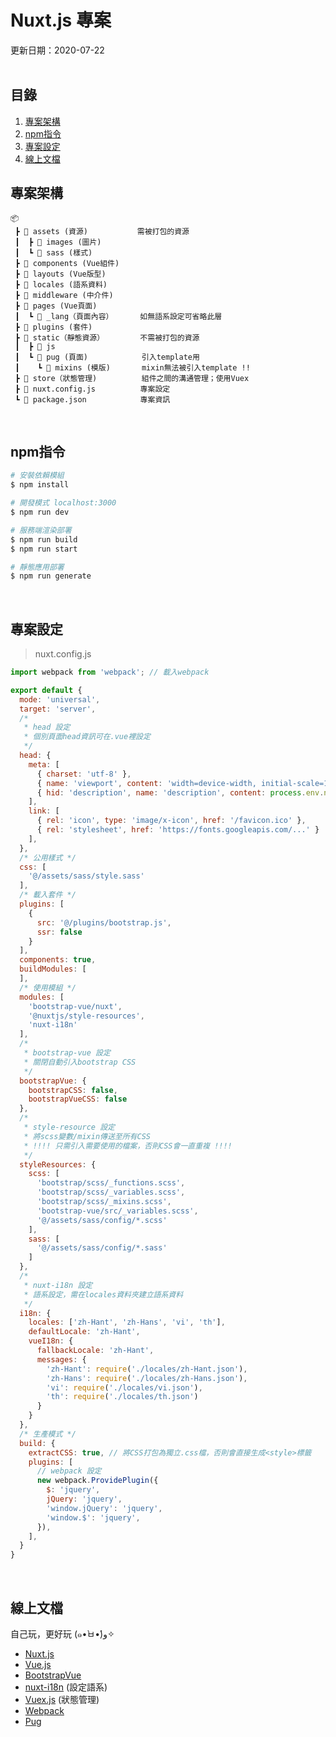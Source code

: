 # Nuxt.js 專案
更新日期：2020-07-22  
&nbsp;

## 目錄
1. [專案架構](#專案架構)
2. [npm指令](#npm指令)
3. [專案設定](#專案設定)
4. [線上文檔](#線上文檔)
&nbsp;

## 專案架構
```
📦
 ┣ 📂 assets (資源)           需被打包的資源
 ┃  ┣ 📂 images (圖片)
 ┃  ┗ 📂 sass (樣式)
 ┣ 📂 components (Vue組件) 
 ┣ 📂 layouts (Vue版型)
 ┣ 📂 locales (語系資料)
 ┣ 📂 middleware (中介件)
 ┣ 📂 pages (Vue頁面)
 ┃  ┗ 📂 _lang（頁面內容）      如無語系設定可省略此層
 ┣ 📂 plugins (套件)
 ┣ 📂 static（靜態資源）        不需被打包的資源
 ┃  ┣ 📂 js
 ┃  ┗ 📂 pug (頁面)            引入template用
 ┃    ┗ 📂 mixins (模版)       mixin無法被引入template !!
 ┣ 📂 store（狀態管理)          組件之間的溝通管理；使用Vuex
 ┣ 📜 nuxt.config.js          專案設定
 ┗ 📜 package.json            專案資訊
```  
&nbsp; 

## npm指令
```bash
# 安裝依賴模組
$ npm install

# 開發模式 localhost:3000
$ npm run dev

# 服務端渲染部署
$ npm run build
$ npm run start

# 靜態應用部署
$ npm run generate
```  
&nbsp;
  
## 專案設定
> nuxt.config.js
```javascript
import webpack from 'webpack'; // 載入webpack

export default {
  mode: 'universal',
  target: 'server',
  /*
   * head 設定
   * 個別頁面head資訊可在.vue裡設定
   */
  head: {
    meta: [
      { charset: 'utf-8' },
      { name: 'viewport', content: 'width=device-width, initial-scale=1, shrink-to-fit=no' },
      { hid: 'description', name: 'description', content: process.env.npm_package_description || '' }
    ],
    link: [
      { rel: 'icon', type: 'image/x-icon', href: '/favicon.ico' },
      { rel: 'stylesheet', href: 'https://fonts.googleapis.com/...' }
    ],
  },
  /* 公用樣式 */
  css: [
    '@/assets/sass/style.sass'
  ],
  /* 載入套件 */
  plugins: [
    {
      src: '@/plugins/bootstrap.js',
      ssr: false
    }
  ],
  components: true,
  buildModules: [
  ],
  /* 使用模組 */
  modules: [
    'bootstrap-vue/nuxt',
    '@nuxtjs/style-resources',
    'nuxt-i18n'
  ],
  /*
   * bootstrap-vue 設定
   * 關閉自動引入bootstrap CSS
   */
  bootstrapVue: {
    bootstrapCSS: false,
    bootstrapVueCSS: false
  },
  /*
   * style-resource 設定
   * 將scss變數/mixin傳送至所有CSS
   * !!!! 只需引入需要使用的檔案，否則CSS會一直重複 !!!!
   */
  styleResources: {
    scss: [
      'bootstrap/scss/_functions.scss',
      'bootstrap/scss/_variables.scss',
      'bootstrap/scss/_mixins.scss',
      'bootstrap-vue/src/_variables.scss',
      '@/assets/sass/config/*.scss'
    ],
    sass: [
      '@/assets/sass/config/*.sass'
    ]
  },
  /*
   * nuxt-i18n 設定
   * 語系設定，需在locales資料夾建立語系資料
   */
  i18n: {
    locales: ['zh-Hant', 'zh-Hans', 'vi', 'th'],
    defaultLocale: 'zh-Hant',
    vueI18n: {
      fallbackLocale: 'zh-Hant',
      messages: {
        'zh-Hant': require('./locales/zh-Hant.json'),
        'zh-Hans': require('./locales/zh-Hans.json'),
        'vi': require('./locales/vi.json'),
        'th': require('./locales/th.json')
      }
    }
  },
  /* 生產模式 */
  build: {
    extractCSS: true, // 將CSS打包為獨立.css檔，否則會直接生成<style>標籤
    plugins: [
      // webpack 設定
      new webpack.ProvidePlugin({
        $: 'jquery',
        jQuery: 'jquery',
        'window.jQuery': 'jquery',
        'window.$': 'jquery',
      }),
    ],
  }
}
```
&nbsp;

## 線上文檔
自己玩，更好玩 (๑•̀ㅂ•́)و✧

* [Nuxt.js](https://nuxtjs.org/)
* [Vue.js](https://vuejs.org/)
* [BootstrapVue](https://bootstrap-vue.org/docs)
* [nuxt-i18n](https://i18n.nuxtjs.org/) (設定語系)
* [Vuex.js](https://vuex.vuejs.org/) (狀態管理)
* [Webpack](https://webpack.js.org/guides/)
* [Pug](https://pugjs.org/api/getting-started.html)
